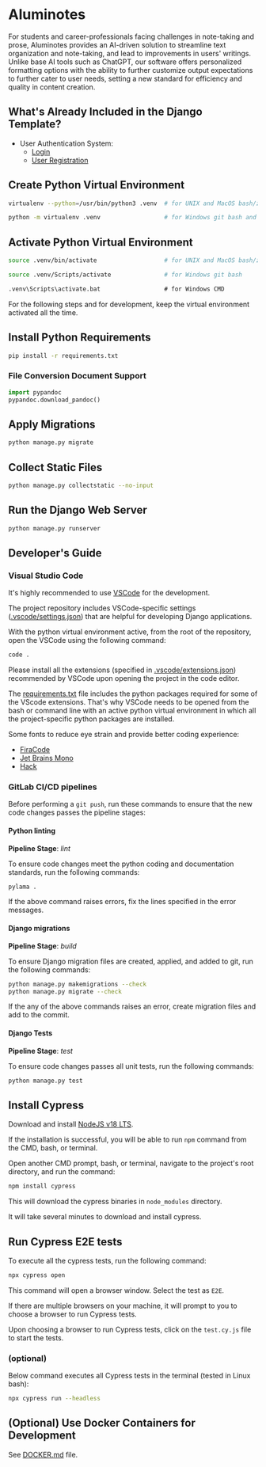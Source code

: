 # Aluminotes

For students and career-professionals facing challenges in note-taking and prose, Aluminotes provides an AI-driven solution to streamline text organization and note-taking, and lead to improvements in users' writings. Unlike base AI tools such as ChatGPT, our software offers personalized formatting options with the ability to further customize output expectations to further cater to user needs, setting a new standard for efficiency and quality in content creation.



## What's Already Included in the Django Template?

-   User Authentication System:
    -   [Login](https://django-project-template.onrender.com/accounts/login/)
    -   [User Registration](https://django-project-template.onrender.com/accounts/signup/)

## Create Python Virtual Environment

```bash
virtualenv --python=/usr/bin/python3 .venv  # for UNIX and MacOS bash/zsh
```

```bash
python -m virtualenv .venv                  # for Windows git bash and Windows CMD
```

## Activate Python Virtual Environment

```bash
source .venv/bin/activate                   # for UNIX and MacOS bash/zsh
```

```bash
source .venv/Scripts/activate               # for Windows git bash
```

```cmd
.venv\Scripts\activate.bat                  # for Windows CMD
```

For the following steps and for development, keep the virtual environment activated all the time.

## Install Python Requirements

```bash
pip install -r requirements.txt
```
### File Conversion Document Support
```python
import pypandoc
pypandoc.download_pandoc()
```
## Apply Migrations

```bash
python manage.py migrate
```

## Collect Static Files

```bash
python manage.py collectstatic --no-input
```

## Run the Django Web Server

```bash
python manage.py runserver
```

## Developer's Guide

### Visual Studio Code

It's highly recommended to use [VSCode](https://code.visualstudio.com/) for the development.

The project repository includes VSCode-specific settings ([.vscode/settings.json](.vscode/settings.json))
that are helpful for developing Django applications.

With the python virtual environment active, from the root of the repository,
open the VSCode using the following command:

```bash
code .
```

Please install all the extensions (specified in [.vscode/extensions.json](.vscode/extensions.json))
recommended by VSCode upon opening the project in the code editor.

The [requirements.txt](requirements.txt) file includes the python packages required for some
of the VScode extensions. That's why VSCode needs to be opened from the bash or command
line with an active python virtual environment in which all the project-specific python packages
are installed.

Some fonts to reduce eye strain and provide better coding experience:

-   [FiraCode](https://github.com/tonsky/FiraCode)
-   [Jet Brains Mono](https://github.com/JetBrains/JetBrainsMono)
-   [Hack](https://github.com/source-foundry/Hack)

### GitLab CI/CD pipelines

Before performing a `git push`, run these commands to ensure that the new code changes passes
the pipeline stages:

#### Python linting

**Pipeline Stage**: _lint_

To ensure code changes meet the python coding and documentation standards, run the following
commands:

```bash
pylama .
```

If the above command raises errors, fix the lines specified in the error messages.

#### Django migrations

**Pipeline Stage**: _build_

To ensure Django migration files are created, applied, and added to git, run the following commands:

```bash
python manage.py makemigrations --check
python manage.py migrate --check
```

If the any of the above commands raises an error, create migration files and add to the commit.

#### Django Tests

**Pipeline Stage**: _test_

To ensure code changes passes all unit tests, run the following commands:

```bash
python manage.py test
```
## Install Cypress

Download and install [NodeJS v18 LTS](https://nodejs.org/en/download/).

If the installation is successful, you will be able to run `npm` command from the CMD, bash, or terminal.

Open another CMD prompt, bash, or terminal, navigate to the project's root directory, and run the command:

```bash
npm install cypress
```

This will download the cypress binaries in `node_modules` directory.

It will take several minutes to download and install cypress.


## Run Cypress E2E tests

To execute all the cypress tests, run the following command:
```bash
npx cypress open
```
This command will open a browser window. Select the test as `E2E`.

If there are multiple browsers on your machine, it will prompt to you to choose a browser to run Cypress tests.

Upon choosing a browser to run Cypress tests, click on the `test.cy.js` file to start the tests.


### (optional)
Below command executes all Cypress tests in the terminal (tested in Linux bash):
```bash
npx cypress run --headless
```

## (Optional) Use Docker Containers for Development

See [DOCKER.md](DOCKER.md) file.
